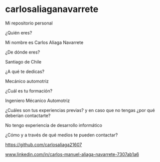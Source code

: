 # carlosaliaganavarrete
Mi repositorio personal

¿Quién eres?

Mi nombre es Carlos Aliaga Navarrete

 ¿De dónde eres?
 
Santiago de Chile

 ¿A qué te dedicas?
 
Mecánico automotriz

 ¿Cuál es tu formación?

 Ingeniero Mécanico Automotriz
 
 ¿Cuáles son tus experiencias previas? y en caso que no tengas ¿por qué
deberían contactarte?

No tengo experiencia de desarrollo informático

 ¿Cómo y a través de qué medios te pueden contactar?

https://github.com/carlosaliaga21607

www.linkedin.com/in/carlos-manuel-aliaga-navarrete-7307ab1a6
 
